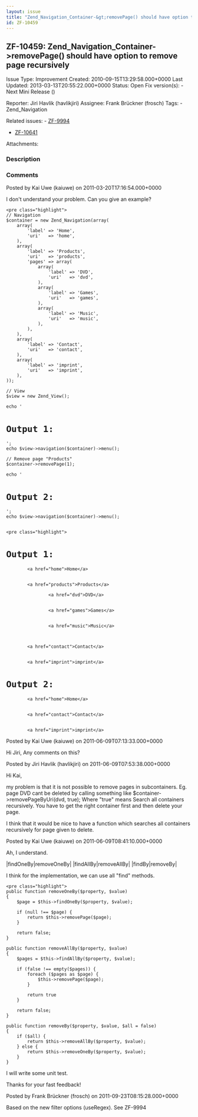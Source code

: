 ```yaml
---
layout: issue
title: "Zend_Navigation_Container-&gt;removePage() should have option to remove page recursively"
id: ZF-10459
---
```


ZF-10459: Zend\_Navigation\_Container->removePage() should have option to remove page recursively
-------------------------------------------------------------------------------------------------

 Issue Type: Improvement Created: 2010-09-15T13:29:58.000+0000 Last Updated: 2013-03-13T20:55:22.000+0000 Status: Open Fix version(s): - Next Mini Release ()
 
 Reporter:  Jiri Havlik (havlikjiri)  Assignee:  Frank Brückner (frosch)  Tags: - Zend\_Navigation
 
 Related issues: - [ZF-9994](/issues/browse/ZF-9994)
- [ZF-10641](/issues/browse/ZF-10641)
 
 Attachments: 
### Description

 

 

### Comments

Posted by Kai Uwe (kaiuwe) on 2011-03-20T17:16:54.000+0000

I don't understand your problem. Can you give an example?

 
    <pre class="highlight">
    // Navigation
    $container = new Zend_Navigation(array(
        array(
            'label' => 'Home',
            'uri'   => 'home',
        ),
        array(
            'label' => 'Products',
            'uri'   => 'products',
            'pages' => array(
                array(
                    'label' => 'DVD',
                    'uri'   => 'dvd',
                ),
                array(
                    'label' => 'Games',
                    'uri'   => 'games',
                ),
                array(
                    'label' => 'Music',
                    'uri'   => 'music',
                ),
            ),
        ),
        array(
            'label' => 'Contact',
            'uri'   => 'contact',
        ),
        array(
            'label' => 'imprint',
            'uri'   => 'imprint',
        ),
    ));
    
    // View
    $view = new Zend_View();
    
    echo '

`Output 1:`
===========

    ';
    echo $view->navigation($container)->menu();
    
    // Remove page "Products"
    $container->removePage(1);
    
    echo '
`Output 2:`
===========

    ';
    echo $view->navigation($container)->menu();

 
    <pre class="highlight">


`Output 1:`
===========


            <a href="home">Home</a>
        
        
            <a href="products">Products</a>

                    <a href="dvd">DVD</a>
                
                
                    <a href="games">Games</a>
                
                
                    <a href="music">Music</a>
                
            
        
            <a href="contact">Contact</a>
        
        
            <a href="imprint">imprint</a>
        

`Output 2:`
===========


            <a href="home">Home</a>
        
        
            <a href="contact">Contact</a>
        
        
            <a href="imprint">imprint</a>
        

 

 

Posted by Kai Uwe (kaiuwe) on 2011-06-09T07:13:33.000+0000

Hi Jiri, Any comments on this?

 

 

Posted by Jiri Havlik (havlikjiri) on 2011-06-09T07:53:38.000+0000

Hi Kai,

my problem is that it is not possible to remove pages in subcontainers. Eg. page DVD cant be deleted by calling something like $container->removePageByUri(dvd, true); Where "true" means Search all containers recursively. You have to get the right container first and then delete your page.

I think that it would be nice to have a function which searches all containers recursively for page given to delete.

 

 

Posted by Kai Uwe (kaiuwe) on 2011-06-09T08:41:10.000+0000

Ah, I understand.

|findOneBy|removeOneBy| |findAllBy|removeAllBy| |findBy|removeBy|

I think for the implementation, we can use all "find" methods.

 
    <pre class="highlight">
    public function removeOneBy($property, $value)
    {
        $page = $this->findOneBy($property, $value);
        
        if (null !== $page) {
            return $this->removePage($page);
        }
        
        return false;
    }
    
    public function removeAllBy($property, $value)
    {
        $pages = $this->findAllBy($property, $value);
        
        if (false !== empty($pages)) {
            foreach ($pages as $page) {
                $this->removePage($page);
            }
            
            return true
        }
        
        return false;
    }
    
    public function removeBy($property, $value, $all = false)
    {
        if ($all) {
            return $this->removeAllBy($property, $value);
        } else {
            return $this->removeOneBy($property, $value);
        }
    }


I will write some unit test.

Thanks for your fast feedback!

 

 

Posted by Frank Brückner (frosch) on 2011-09-23T08:15:28.000+0000

Based on the new filter options (useRegex). See ZF-9994

 

 